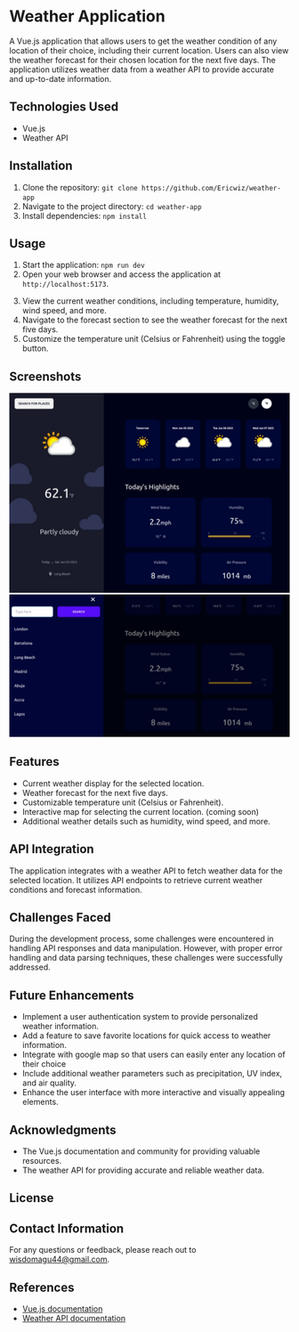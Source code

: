 # Weather Application

A Vue.js application that allows users to get the weather condition of any location of their choice, including their current location. Users can also view the weather forecast for their chosen location for the next five days. The application utilizes weather data from a weather API to provide accurate and up-to-date information.

## Technologies Used
- Vue.js
- Weather API

## Installation
1. Clone the repository: `git clone https://github.com/Ericwiz/weather-app`
2. Navigate to the project directory: `cd weather-app`
3. Install dependencies: `npm install`

## Usage
1. Start the application: `npm run dev`
2. Open your web browser and access the application at `http://localhost:5173`.
<!-- 3. Enter the desired location in the search field or click on the map to select your current location. -->
3. View the current weather conditions, including temperature, humidity, wind speed, and more.
4. Navigate to the forecast section to see the weather forecast for the next five days.
5. Customize the temperature unit (Celsius or Fahrenheit) using the toggle button.
<!-- 6. Explore additional features and information provided by the application. -->

## Screenshots
![Weather App Home Page](./src/assets/weatherApp3.jpeg)
![Weather search page](./src/assets/weatherApp5.jpeg)

## Features
- Current weather display for the selected location.
- Weather forecast for the next five days.
- Customizable temperature unit (Celsius or Fahrenheit).
- Interactive map for selecting the current location. (coming soon)
- Additional weather details such as humidity, wind speed, and more.

## API Integration
The application integrates with a weather API to fetch weather data for the selected location. It utilizes API endpoints to retrieve current weather conditions and forecast information.

## Challenges Faced
During the development process, some challenges were encountered in handling API responses and data manipulation. However, with proper error handling and data parsing techniques, these challenges were successfully addressed.

## Future Enhancements
- Implement a user authentication system to provide personalized weather information.
- Add a feature to save favorite locations for quick access to weather information.
- Integrate with google map so that users can easily enter any location of their choice
- Include additional weather parameters such as precipitation, UV index, and air quality.
- Enhance the user interface with more interactive and visually appealing elements.

## Acknowledgments
- The Vue.js documentation and community for providing valuable resources.
- The weather API for providing accurate and reliable weather data.

## License
<!-- This project is licensed under the MIT License. See the [LICENSE](LICENSE) file for more details. -->

## Contact Information
For any questions or feedback, please reach out to [wisdomagu44@gmail.com](wisdomagu44@gmailcom).

## References
- [Vue.js documentation](https://vuejs.org/guide/introduction.html)
- [Weather API documentation](https://www.weatherapi.com/docs/)
